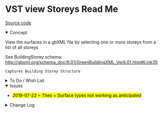 # VST view Storeys Read Me

[Source code]( https://github.com/ladybug-tools/spider-gbxml-tools/blob/master/spider-gbxml-viewer/v-0-17-00/js-view-gbxml/vst-view-storeys.js )

<details open >

<summary>Concept</summary>

View the surfaces in a gbXML file by selecting one or more storeys from a list of all storeys

See BuildingStorey schema: http://gbxml.org/schema_doc/6.01/GreenBuildingXML_Ver6.01.html#Link35

	Captures Building Storey Structure

</details>

<details>

<summary>To Do / Wish List</summary>


</details>

<details open>

<summary>Issues</summary>

* <mark>2019-07-22 ~ Theo ~ Surface types not working as anticipated</mark>

</details>

<details>

<summary>Change Log</summary>

### 2019-07-22 ~ Theo

VST 0.17.00-1vst

* R - VST.js: Cleanup

### 2019-07-19 ~ Theo

VST 0.17.00-0vst

* R - VST.js: First commit


### 2019-06-28 ~ Theo

VBS 0.16-01-2vbs

* F - VBS.js: Add select attribute to display
* C - VBS.js: Add "Name" as default attribute
* C - VBS.js: Add script parameters
* C - VBS.js: Add help button
* F - First commit of read me

</details>